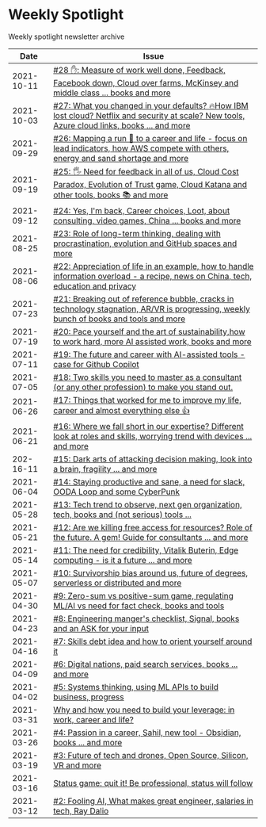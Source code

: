 # Weekly Spotlight
Weekly spotlight newsletter archive



| Date       | Issue                                                        |
| ---------- | ------------------------------------------------------------ |
| 2021-10-11 | [#28 ✋: Measure of work well done, Feedback, Facebook down, Cloud over farms, McKinsey and middle class ... books and more](https://github.com/tonyszko/newsletter/blob/main/issues/Weekly-spotlight-28.md) |
| 2021-10-03 | [#27: What you changed in your defaults? 🔥How IBM lost cloud? Netflix and security at scale? New tools, Azure cloud links, books ... and more](https://github.com/tonyszko/newsletter/blob/main/issues/Weekly-spotlight-27.md) |
| 2021-09-29 | [#26: Mapping a run 🏃 to a career and life - focus on lead indicators, how AWS compete with others, energy and sand shortage and more ](https://github.com/tonyszko/newsletter/blob/main/issues/Weekly-spotlight-26.md) |
| 2021-09-19 | [#25: 🖐️ Need for feedback in all of us, Cloud Cost Paradox, Evolution of Trust game, Cloud Katana and other tools, books 📚 and more  ](https://github.com/tonyszko/newsletter/blob/main/issues/Weekly-spotlight-25.md) |
| 2021-09-12 | [#24: Yes, I'm back, Career choices, Loot, about consulting, video games, China ... books and more](https://github.com/tonyszko/newsletter/blob/main/issues/Weekly-spotlight-24.md) |
| 2021-08-25 | [#23: Role of long-term thinking, dealing with procrastination, evolution and GitHub spaces and more ](https://github.com/tonyszko/newsletter/blob/main/issues/Weekly-spotlight-23.md) |
| 2021-08-06 | [#22: Appreciation of life in an example, how to handle  information overload - a recipe, news on China, tech, education and  privacy](https://github.com/tonyszko/newsletter/blob/main/issues/Weekly-spotlight-22.md) |
| 2021-07-23 | [#21: Breaking out of  reference bubble, cracks in technology stagnation, AR/VR is progressing, weekly bunch of books and tools and more](https://github.com/tonyszko/newsletter/blob/main/issues/Weekly-spotlight-21.md) |
| 2021-07-19 | [#20: Pace yourself and the art of  sustainability,how to work hard, more AI assisted work, books and more](https://github.com/tonyszko/newsletter/blob/main/issues/Weekly-spotlight-20.md) |
| 2021-07-11 | [#19: The future and career with AI-assisted tools - case for Github Copilot](https://github.com/tonyszko/newsletter/blob/main/issues/Weekly-spotlight-19.md) |
| 2021-07-05 | [#18: Two skills you need to master as a consultant (or any other profession) to make you stand out.](https://github.com/tonyszko/newsletter/blob/main/issues/Weekly-spotlight-18.md) |
| 2021-06-26 | [#17: Things that worked for me to improve my life, career and almost everything else 👍](https://github.com/tonyszko/newsletter/blob/main/issues/Weekly-spotlight-17.md) |
| 2021-06-21 | [#16: Where we fall short in our expertise? Different look at roles and skills, worrying trend with devices  ... and more](https://github.com/tonyszko/newsletter/blob/main/issues/Weekly-spotlight-16.md) |
| 202-16-11  | [#15: Dark arts of attacking decision making, look into a brain, fragility ... and more](https://github.com/tonyszko/newsletter/blob/main/issues/Weekly-spotlight-15.md) |
| 2021-06-04 | [#14: Staying productive and sane, a need for slack, OODA Loop and some CyberPunk](https://github.com/tonyszko/newsletter/blob/main/issues/Weekly-spotlight-14.md) |
| 2021-05-28 | [#13: Tech trend to observe, next gen organization, tech, books and (not serious) tools ...](https://github.com/tonyszko/newsletter/blob/main/issues/Weekly-spotlight-13.md) |
| 2021-05-21 | [#12: Are we killing free access for resources? Role of the future. A gem! Guide for consultants ... and more](https://github.com/tonyszko/newsletter/blob/main/issues/Weekly-spotlight-12.md) |
| 2021-05-14 | [#11: The need for credibility, Vitalik Buterin, Edge computing - is it a future ... and more](https://github.com/tonyszko/newsletter/blob/main/issues/Weekly-spotlight-11.md) |
| 2021-05-07 | [#10: Survivorship bias around us, future of degrees, serverless or distributed and more](https://github.com/tonyszko/newsletter/blob/main/issues/Weekly-spotlight-10.md) |
| 2021-04-30 | [#9: Zero-sum vs positive-sum game, regulating ML/AI vs need for fact check, books and tools](https://github.com/tonyszko/newsletter/blob/main/issues/Weekly-spotlight-9.md) |
| 2021-04-23 | [#8: Engineering manger's checklist, Signal, books and an ASK for your input](https://github.com/tonyszko/newsletter/blob/main/issues/Weekly-spotlight-8.md) |
| 2021-04-16 | [#7: Skills debt idea and how to orient yourself around it ](https://github.com/tonyszko/newsletter/blob/main/issues/Weekly-spotlight-7.md) |
| 2021-04-09 | [#6: Digital nations, paid search services, books ... and more](https://github.com/tonyszko/newsletter/blob/main/issues/Weekly-spotlight-6.md) |
| 2021-04-02 | [#5: Systems thinking, using ML APIs to build business, progress](https://github.com/tonyszko/newsletter/blob/main/issues/Weekly-spotlight-5.md) |
| 2021-03-31 | [Why and how you need to build your leverage: in work, career and life?](https://github.com/tonyszko/newsletter/blob/main/issues/Why-and-how-you-need-to-build-your-leverage.md) |
| 2021-03-26 | [#4: Passion in a career, Sahil, new tool - Obsidian, books ... and more](https://github.com/tonyszko/newsletter/blob/main/issues/Weekly-spotlight-4.md) |
| 2021-03-19 | [#3: Future of tech and drones, Open Source, Silicon, VR and more](https://github.com/tonyszko/newsletter/blob/main/issues/Weekly-spotlight-3.md) |
| 2021-03-16 | [Status game: quit it! Be professional, status will follow](https://github.com/tonyszko/newsletter/blob/main/issues/Status-game-quit-it-Be-professional-status-will-follow.md) |
| 2021-03-12 | [#2: Fooling AI, What makes great engineer, salaries in tech, Ray Dalio](https://github.com/tonyszko/newsletter/blob/main/issues/Weekly-spotlight-2.md) |

